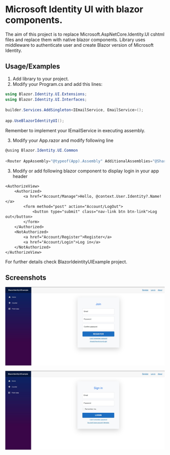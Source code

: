 
# Microsoft Identity UI with blazor components.

The aim of this project is to replace Microsoft.AspNetCore.Identity.UI cshtml files and replace them with native blazor
components. Library uses middleware to authenticate user and create Blazor version of Microsoft Identity.




## Usage/Examples

1. Add library to your project.
2. Modify your Program.cs and add this lines:

```c#
using Blazor.Identity.UI.Extensions;
using Blazor.Identity.UI.Interfaces;

builder.Services.AddSingleton<IEmailService, EmailService>();

app.UseBlazorIdentityUI();
```

Remember to implement your IEmailService in executing assembly.

3. Modify your App.razor and modify following line

```c#
@using Blazor.Identity.UI.Common

<Router AppAssembly="@typeof(App).Assembly" AdditionalAssemblies="@SharedComponents.GetAll()">
```

3. Modify or add following blazor component to display login in your app header

``` razor
<AuthorizeView>
    <Authorized>
        <a href="Account/Manage">Hello, @context.User.Identity?.Name!</a>
        <form method="post" action="Account/LogOut">
            <button type="submit" class="nav-link btn btn-link">Log out</button>
        </form>
    </Authorized>
    <NotAuthorized>
        <a href="Account/Register">Register</a>
        <a href="Account/Login">Log in</a>
    </NotAuthorized>
</AuthorizeView>
```

For further details check BlazorIdeintityUIExample project.

## Screenshots

![App Screenshot](https://github.com/Adlorem/Blazor.Identity.UI/blob/master/blazor_register.jpg?text=App+Screenshot+Login)

![App Screenshot](https://github.com/Adlorem/Blazor.Identity.UI/blob/master/blazor_login.jpg?text=App+Screenshot+Login)


